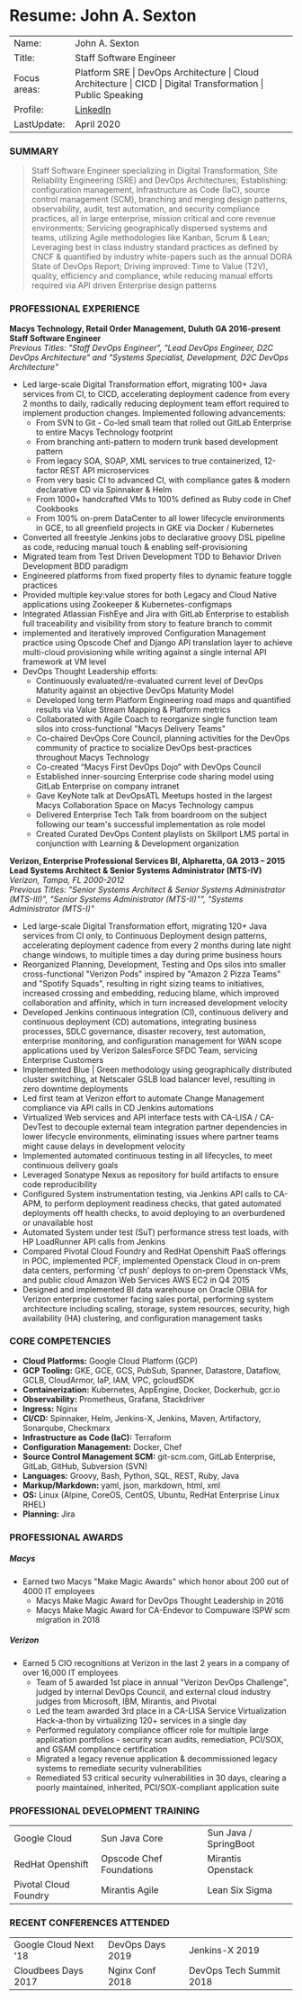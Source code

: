 # Resume: John A. Sexton
<table>

<tr>
<td>Name:</td>
<td>John A. Sexton</td>
</tr>

<tr>
<td>Title:</td>
<td>Staff Software Engineer</td>
</tr>

<tr>
<td>Focus areas:</td>
<td>Platform SRE | DevOps Architecture | Cloud Architecture | CICD | Digital Transformation | Public Speaking </td>
</tr>

<tr>
<td>Profile:</td>
<td><a href="https://www.linkedin.com/in/john-sexton-8b943a18/">LinkedIn</a></td>
</tr>

<tr>
<td>LastUpdate:</td>
<td>April 2020</td>
</tr>

</table>

### SUMMARY
> Staff Software Engineer specializing in Digital Transformation, Site Reliability Engineering (SRE) and DevOps Architectures; Establishing: configuration management, Infrastructure as Code (IaC), source control management (SCM), branching and merging design patterns, observability, audit, test automation, and security compliance practices, all in large enterprise, mission critical and core revenue environments; Servicing geographically dispersed systems and teams, utilizing Agile methodologies like Kanban, Scrum & Lean; Leveraging best in class industry standard practices as defined by CNCF & quantified by industry white-papers such as the annual DORA State of DevOps Report; Driving improved: Time to Value (T2V), quality, efficiency and compliance, while reducing manual efforts required via API driven Enterprise design patterns

### PROFESSIONAL EXPERIENCE <br>
**Macys Technology, Retail Order Management, Duluth GA 2016-present** <br>
**Staff Software Engineer** <br>
_Previous Titles: "Staff DevOps Engineer", "Lead DevOps Engineer, D2C DevOps Architecture" and "Systems Specialist, Development, D2C DevOps Architecture"_
* Led large-scale Digital Transformation effort, migrating 100+ Java services from CI, to CICD, accelerating deployment cadence from every 2 months to daily, radically reducing deployment team effort required to implement production changes. Implemented following advancements:
  * From SVN to Git - Co-led small team that rolled out GitLab Enterprise to entire Macys Technology footprint
  * From branching anti-pattern to modern trunk based development pattern
  * From legacy SOA, SOAP, XML services to true containerized, 12-factor REST API microservices
  * From very basic CI to advanced CI, with compliance gates & modern declarative CD via Spinnaker & Helm
  * From 1000+ handcrafted VMs to 100% defined as Ruby code in Chef Cookbooks
  * From 100% on-prem DataCenter to all lower lifecycle environments in GCE, to all greenfield projects in GKE via Docker / Kubernetes
* Converted all freestyle Jenkins jobs to declarative groovy DSL pipeline as code, reducing manual touch & enabling self-provisioning
* Migrated team from Test Driven Development TDD to Behavior Driven Development BDD paradigm
* Engineered platforms from fixed property files to dynamic feature toggle practices
* Provided multiple key:value stores for both Legacy and Cloud Native applications using Zookeeper & Kubernetes-configmaps
* Integrated Atlassian FishEye and Jira with GitLab Enterprise to establish full traceability and visibility from story to feature branch to commit
* implemented and iteratively improved Configuration Management practice using Opscode Chef and Django API translation layer to achieve multi-cloud provisioning while writing against a single internal API framework at VM level
* DevOps Thought Leadership efforts:
  * Continuously evaluated/re-evaluated current level of DevOps Maturity against an objective DevOps Maturity Model
  * Developed long term Platform Engineering road maps and quantified results via Value Stream Mapping & Platform metrics
  * Collaborated with Agile Coach to reorganize single function team silos into cross-functional "Macys Delivery Teams"
  * Co-chaired DevOps Core Council, planning activities for the DevOps community of practice to socialize DevOps best-practices throughout Macys Technology
  * Co-created “Macys First DevOps Dojo” with DevOps Council
  * Established inner-sourcing Enterprise code sharing model using GitLab Enterprise on company intranet
  * Gave KeyNote talk at DevOpsATL Meetups hosted in the largest Macys Collaboration Space on Macys Technology campus
  * Delivered Enterprise Tech Talk from boardroom on the subject following our team's successful implementation as role model
  * Created Curated DevOps Content playlists on Skillport LMS portal in conjunction with Learning & Development organization

**Verizon, Enterprise Professional Services BI, Alpharetta, GA 2013 – 2015** <br>
**Lead Systems Architect & Senior Systems Administrator (MTS-IV)** <br>
_Verizon, Tampa, FL 2000-2012_ <br>
_Previous Titles: "Senior Systems Architect & Senior Systems Administrator (MTS-III)", "Senior Systems Administrator (MTS-II)"", "Systems Administrator (MTS-I)"_
* Led large-scale Digital Transformation effort, migrating 120+ Java services from CI only, to Continuous Deployment design patterns, accelerating deployment cadence from every 2 months during late night change windows, to multiple times a day during prime business hours
* Reorganized Planning, Development, Testing and Ops silos into smaller cross-functional "Verizon Pods" inspired by "Amazon 2 Pizza Teams" and "Spotify Squads", resulting in right sizing teams to initiatives, increased crossing and embedding, reducing blame, which improved collaboration and affinity, which in turn increased development velocity
* Developed Jenkins continuous integration (CI), continuous delivery and continuous deployment (CD) automations, integrating business processes, SDLC governance, disaster recovery, test automation, enterprise monitoring, and configuration management for WAN scope applications used by Verizon SalesForce SFDC Team, servicing Enterprise Customers
* Implemented Blue | Green methodology using geographically distributed cluster switching, at Netscaler GSLB load balancer level, resulting in zero downtime deployments
* Led first team at Verizon effort to automate Change Management compliance via API calls in CD Jenkins automations
* Virtualized Web services and API interface tests with CA-LISA / CA-DevTest to decouple external team integration partner dependencies in lower lifecycle environments, eliminating issues where partner teams might cause delays in development velocity
* Implemented automated continuous testing in all lifecycles, to meet continuous delivery goals
* Leveraged Sonatype Nexus as repository for build artifacts to ensure code reproducibility
* Configured System instrumentation testing, via Jenkins API calls to CA-APM, to perform deployment readiness checks, that gated automated deployments off health checks, to avoid deploying to an overburdened or unavailable host
* Automated System under test (SuT) performance stress test loads, with HP LoadRunner API calls from Jenkins
* Compared Pivotal Cloud Foundry and RedHat Openshift PaaS offerings in POC, implemented PCF, implemented Openstack Cloud in on-prem data centers, performing 'cf push' deploys to on-prem Openstack VMs, and public cloud Amazon Web Services AWS EC2 in Q4 2015
* Designed and implemented BI data warehouse on Oracle OBIA for Verizon enterprise customer facing sales portal, performing system architecture including scaling, storage, system resources, security, high availability (HA) clustering, and configuration management tasks

### CORE COMPETENCIES
* **Cloud Platforms:** Google Cloud Platform (GCP) <br>
* **GCP Tooling:** GKE, GCE, GCS, PubSub, Spanner, Datastore, Dataflow, GCLB, CloudArmor, IaP, IAM, VPC, gcloudSDK <br>
* **Containerization:** Kubernetes, AppEngine, Docker, Dockerhub, gcr.io <br>
* **Observability:** Prometheus, Grafana, Stackdriver <br>
* **Ingress:** Nginx <br>
* **CI/CD:** Spinnaker, Helm, Jenkins-X, Jenkins, Maven, Artifactory, Sonarqube, Checkmarx <br>
* **Infrastructure as Code (IaC):** Terraform <br>
* **Configuration Management:** Docker, Chef <br>
* **Source Control Management SCM:** git-scm.com, GitLab Enterprise, GitLab, GitHub, Subversion (SVN) <br>
* **Languages:** Groovy, Bash, Python, SQL, REST, Ruby, Java <br>
* **Markup/Markdown:** yaml, json, markdown, html, xml <br>
* **OS:** Linux (Alpine, CoreOS, CentOS, Ubuntu, RedHat Enterprise Linux RHEL) <br>
* **Planning:** Jira <br>

### PROFESSIONAL AWARDS
##### Macys
* Earned two Macys "Make Magic Awards" which honor about 200 out of 4000 IT employees
  * Macys Make Magic Award for DevOps Thought Leadership in 2016
  * Macys Make Magic Award for CA-Endevor to Compuware ISPW scm migration in 2018

##### Verizon
* Earned 5 CIO recognitions at Verizon in the last 2 years in a company of over 16,000 IT employees
  * Team of 5 awarded 1st place in annual "Verizon DevOps Challenge", judged by internal DevOps Council, and external cloud industry judges from Microsoft, IBM, Mirantis, and Pivotal
  * Led the team awarded 3rd place in a CA-LISA Service Virtualization Hack-a-thon by virtualizing 120+ services in a single day
  * Performed regulatory compliance officer role for multiple large application portfolios - security scan audits, remediation, PCI/SOX, and GSAM compliance certification
  * Migrated a legacy revenue application & decommissioned legacy systems to remediate security vulnerabilities
  * Remediated 53 critical security vulnerabilities in 30 days, clearing a poorly maintained, inherited, PCI/SOX-compliant application suite

### PROFESSIONAL DEVELOPMENT TRAINING
<table>

<tr>
<td>Google Cloud</td>
<td>Sun Java Core</td>
<td>Sun Java / SpringBoot</td>
</tr>

<tr>
<td>RedHat Openshift</td>
<td>Opscode Chef Foundations</td>
<td>Mirantis Openstack</td>
</tr>

<tr>
<td>Pivotal Cloud Foundry</td>
<td>Mirantis Agile</td>
<td>Lean Six Sigma</td>
</tr>

</table>

### RECENT CONFERENCES ATTENDED
<table>

<tr>
<td>Google Cloud Next '18</td>
<td>DevOps Days 2019</td>
<td>Jenkins-X 2019</td>
</tr>

<tr>
<td>Cloudbees Days 2017</td>
<td>Nginx Conf 2018</td>
<td>DevOps Tech Summit 2018</td>
</tr>

</table>
